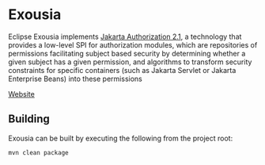 # Exousia

Eclipse Exousia implements [Jakarta Authorization 2.1](https://jakarta.ee/specifications/authorization/2.1/), a technology that provides a low-level SPI for authorization modules, which are repositories of permissions facilitating subject based security by determining whether a given subject has a given permission, and algorithms to transform security constraints for specific containers (such as Jakarta Servlet or Jakarta Enterprise Beans) into these permissions

[Website](https://eclipse-ee4j.github.io/exousia)

Building
--------

Exousia can be built by executing the following from the project root:

``mvn clean package``

